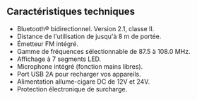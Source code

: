 ## Caractéristiques techniques
* Bluetooth® bidirectionnel. Version 2.1, classe II.
* Distance de l'utilisation de jusqu'à 8 m de portée.
* Émetteur FM intégré.
* Gamme de fréquences sélectionnable de 87.5 à 108.0 MHz.
* Affichage à 7 segments LED.
* Microphone intégré (fonction mains libres).
* Port USB 2A pour recharger vos appareils.
* Alimentation allume-cigare DC de 12V et 24V.
* Protection électronique de surcharge.

